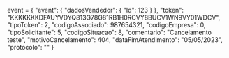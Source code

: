 event = { 
    "event": {
        "dadosVendedor": {
            "Id": 123
        }
    },
    "token": "KKKKKKKDFAUYVDYQ813G78G81RB1H0RCVY8BUCV1WN9VY01WDCV", 
    "tipoToken": 2, 
    "codigoAssociado": 987654321,
    "codigoEmpresa": 0, 
    "tipoSolicitante": 5, 
    "codigoSituacao": 8, 
    "comentario": "Cancelamento teste", 
    "motivoCancelamento": 404, 
    "dataFimAtendimento": "05/05/2023", 
    "protocolo": ""
} 

